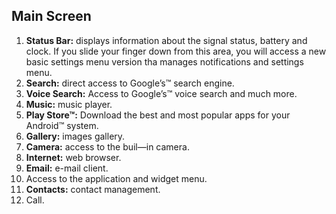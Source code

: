 ## Main Screen
1. **Status Bar:** displays information about the signal status, battery and clock. If you slide your finger down from this area, 
you will access a new basic settings menu version tha manages notifications and settings menu.
2. **Search:** direct access to Google’s™ search engine.
3. **Voice Search:** Access to Google’s™ voice search and much more.
4. **Music:** music player.
5. **Play Store™:** Download the best and most popular apps for your Android™ system.
6. **Gallery:** images gallery. 
7. **Camera:** access to the buil—in camera.
8. **Internet:** web browser.
9. **Email:** e-mail client.
10. Access to the application and widget menu.
11. **Contacts:** contact management. 
12. Call.
